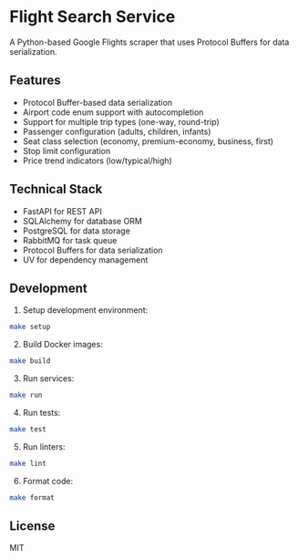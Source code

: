 # Flight Search Service

A Python-based Google Flights scraper that uses Protocol Buffers for data serialization.

## Features

- Protocol Buffer-based data serialization
- Airport code enum support with autocompletion
- Support for multiple trip types (one-way, round-trip)
- Passenger configuration (adults, children, infants)
- Seat class selection (economy, premium-economy, business, first)
- Stop limit configuration
- Price trend indicators (low/typical/high)

## Technical Stack

- FastAPI for REST API
- SQLAlchemy for database ORM
- PostgreSQL for data storage
- RabbitMQ for task queue
- Protocol Buffers for data serialization
- UV for dependency management

## Development

1. Setup development environment:
```bash
make setup
```

2. Build Docker images:
```bash
make build
```

3. Run services:
```bash
make run
```

4. Run tests:
```bash
make test
```

5. Run linters:
```bash
make lint
```

6. Format code:
```bash
make format
```

## License

MIT

